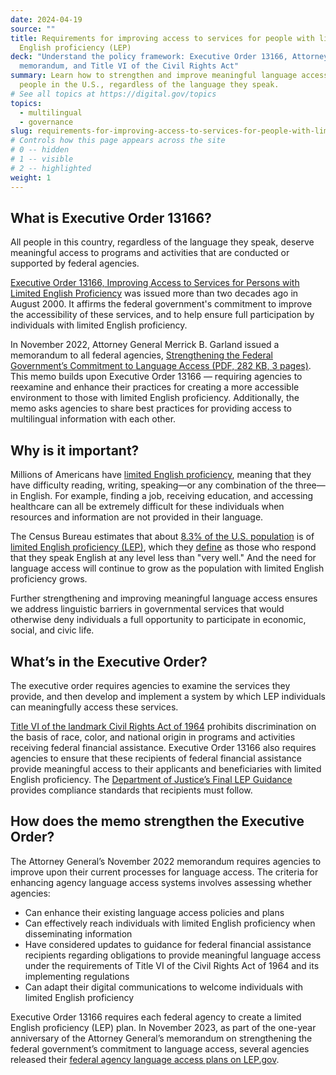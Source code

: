 ```yaml
---
date: 2024-04-19
source: ""
title: Requirements for improving access to services for people with limited
  English proficiency (LEP)
deck: "Understand the policy framework: Executive Order 13166, Attorney General
  memorandum, and Title VI of the Civil Rights Act"
summary: Learn how to strengthen and improve meaningful language access for all
  people in the U.S., regardless of the language they speak.
# See all topics at https://digital.gov/topics
topics:
  - multilingual
  - governance
slug: requirements-for-improving-access-to-services-for-people-with-limited-english-proficiency-lep
# Controls how this page appears across the site
# 0 -- hidden
# 1 -- visible
# 2 -- highlighted
weight: 1
---
```

## What is Executive Order 13166?

All people in this country, regardless of the language they speak, deserve meaningful access to programs and activities that are conducted or supported by federal agencies. 

[Executive Order 13166, Improving Access to Services for Persons with Limited English Proficiency](https://www.federalregister.gov/documents/2000/08/16/00-20938/improving-access-to-services-for-persons-with-limited-english-proficiency) was issued more than two decades ago in August 2000. It affirms the federal government's commitment to improve the accessibility of these services, and to help ensure full participation by individuals with limited English proficiency.

In November 2022, Attorney General Merrick B. Garland issued a memorandum to all federal agencies, [Strengthening the Federal Government’s Commitment to Language Access (PDF, 282 KB, 3 pages)](https://www.justice.gov/ag/file/1554086/dl?inline). This memo builds upon Executive Order 13166 — requiring agencies to reexamine and enhance their practices for creating a more accessible environment to those with limited English proficiency. Additionally, the memo asks agencies to share best practices for providing access to multilingual information with each other.

## Why is it important?

Millions of Americans have [limited English proficiency](https://www.lep.gov/), meaning that they have difficulty reading, writing, speaking—or any combination of the three—in English. For example, finding a job, receiving education, and accessing healthcare can all be extremely difficult for these individuals when resources and information are not provided in their language. 

The Census Bureau estimates that about [8.3% of the U.S. population](https://public.tableau.com/views/PeopleThatSpeakEnglishLessthanVeryWellintheUnitedStates/2018LanguageCounty?:showVizHome=no) is of [limited English proficiency (LEP)](https://www.census.gov/topics/population/language-use/about/faqs.html), which they [define](https://www.census.gov/topics/population/language-use/about/faqs.html#ti1043546883) as those who respond that they speak English at any level less than "very well." And the need for language access will continue to grow as the population with limited English proficiency grows. 

Further strengthening and improving meaningful language access ensures we address linguistic barriers in governmental services that would otherwise deny individuals a full opportunity to participate in economic, social, and civic life.

## What’s in the Executive Order?

The executive order requires agencies to examine the services they provide, and then develop and implement a system by which LEP individuals can meaningfully access these services. 

[Title VI of the landmark Civil Rights Act of 1964](https://www.justice.gov/crt/fcs/TitleVI) prohibits discrimination on the basis of race, color, and national origin in programs and activities receiving federal financial assistance. Executive Order 13166 also requires agencies to ensure that these recipients of federal financial assistance provide meaningful access to their applicants and beneficiaries with limited English proficiency. The [Department of Justice’s Final LEP Guidance](https://www.justice.gov/crt/doj-final-lep-guidance-signed-6-12-02) provides compliance standards that recipients must follow.

## How does the memo strengthen the Executive Order? 

The Attorney General’s November 2022 memorandum requires agencies to improve upon their current processes for language access. The criteria for enhancing agency language access systems involves assessing whether agencies: 

* Can enhance their existing language access policies and plans
* Can effectively reach individuals with limited English proficiency when disseminating information
* Have considered updates to guidance for federal financial assistance recipients regarding obligations to provide meaningful language access under the requirements of Title VI of the Civil Rights Act of 1964 and its implementing regulations
* Can adapt their digital communications to welcome individuals with limited English proficiency

Executive Order 13166 requires each federal agency to create a limited English proficiency (LEP) plan. In November 2023, as part of the one-year anniversary of the Attorney General’s memorandum on strengthening the federal government’s commitment to language access, several agencies released their [federal agency language access plans on LEP.gov](https://www.lep.gov/language-access-plans).
